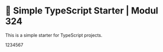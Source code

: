 # 🧰 Simple TypeScript Starter | Modul 324

This is a simple starter for TypeScript projects.

1234567